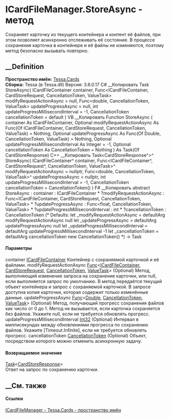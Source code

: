 # ICardFileManager.StoreAsync - метод
Сохраняет карточку из текущего контейнера и контент её файлов, при этом
позволяет асинхронно отслеживать её состояние. В процессе сохранения карточка
в контейнере и её файлы не изменяются, поэтому метод безопасно вызывать
повторно.
## __Definition
 **Пространство имён:** [Tessa.Cards](N_Tessa_Cards.htm)  
 **Сборка:** Tessa (в Tessa.dll) Версия: 3.6.0.17
C# __Копировать
     Task<CardStoreResponse> StoreAsync(
    	ICardFileContainer container,
    	Func<ICardFileContainer, CardStoreRequest, CancellationToken, ValueTask> modifyRequestActionAsync = null,
    	Func<double, CancellationToken, ValueTask> updateProgressAsync = null,
    	int updateProgressMillisecondInterval = -1,
    	CancellationToken cancellationToken = default
    )
VB __Копировать
     Function StoreAsync ( 
    	container As ICardFileContainer,
    	Optional modifyRequestActionAsync As Func(Of ICardFileContainer, CardStoreRequest, CancellationToken, ValueTask) = Nothing,
    	Optional updateProgressAsync As Func(Of Double, CancellationToken, ValueTask) = Nothing,
    	Optional updateProgressMillisecondInterval As Integer = -1,
    	Optional cancellationToken As CancellationToken = Nothing
    ) As Task(Of CardStoreResponse)
C++ __Копировать
    Task<CardStoreResponse^>^ StoreAsync(
    	ICardFileContainer^ container, 
    	Func<ICardFileContainer^, CardStoreRequest^, CancellationToken, ValueTask>^ modifyRequestActionAsync = nullptr, 
    	Func<double, CancellationToken, ValueTask>^ updateProgressAsync = nullptr, 
    	int updateProgressMillisecondInterval = -1, 
    	CancellationToken cancellationToken = CancellationToken()
    )
F# __Копировать
     abstract StoreAsync : 
            container : ICardFileContainer * 
            ?modifyRequestActionAsync : Func<ICardFileContainer, CardStoreRequest, CancellationToken, ValueTask> * 
            ?updateProgressAsync : Func<float, CancellationToken, ValueTask> * 
            ?updateProgressMillisecondInterval : int * 
            ?cancellationToken : CancellationToken 
    (* Defaults:
            let _modifyRequestActionAsync = defaultArg modifyRequestActionAsync null
            let _updateProgressAsync = defaultArg updateProgressAsync null
            let _updateProgressMillisecondInterval = defaultArg updateProgressMillisecondInterval -1
            let _cancellationToken = defaultArg cancellationToken new CancellationToken()
    *)
    -> Task<CardStoreResponse> 
#### Параметры
container [ICardFileContainer](T_Tessa_Cards_ICardFileContainer.htm)
    Контейнер с сохраняемой карточкой и её файлами.
modifyRequestActionAsync
[Func](https://learn.microsoft.com/dotnet/api/system.func-4)<[ICardFileContainer](T_Tessa_Cards_ICardFileContainer.htm),
[CardStoreRequest](T_Tessa_Cards_CardStoreRequest.htm),
[CancellationToken](https://learn.microsoft.com/dotnet/api/system.threading.cancellationtoken),
[ValueTask](https://learn.microsoft.com/dotnet/api/system.threading.tasks.valuetask)>
(Optional)
     Метод, выполняющий изменение запроса на сохранение карточки, или null, если выполняется запрос по умолчанию. В метод передаётся текущий объект контейнера и запрос с сохраняемой карточкой. В запросе доступна копия карточки, которая содержит только изменённые данные. 
updateProgressAsync
[Func](https://learn.microsoft.com/dotnet/api/system.func-3)<[Double](https://learn.microsoft.com/dotnet/api/system.double),
[CancellationToken](https://learn.microsoft.com/dotnet/api/system.threading.cancellationtoken),
[ValueTask](https://learn.microsoft.com/dotnet/api/system.threading.tasks.valuetask)>
(Optional)
     Метод, получающий прогресс сохранения файлов как число от 0 до 1. Метод не вызывается, если карточка сохраняется без файлов. Укажите null, если не требуется обновлять прогресс. 
updateProgressMillisecondInterval
[Int32](https://learn.microsoft.com/dotnet/api/system.int32) (Optional)
     Интервал в миллисекундах между обновлениями прогресса по сохранению файлов. Укажите [Timeout.Infinite], если не требуется обновлять прогресс. 
cancellationToken
[CancellationToken](https://learn.microsoft.com/dotnet/api/system.threading.cancellationtoken)
(Optional)
    Объект, посредством которого можно отменить асинхронную задачу.
#### Возвращаемое значение
[Task](https://learn.microsoft.com/dotnet/api/system.threading.tasks.task-1)<[CardStoreResponse](T_Tessa_Cards_CardStoreResponse.htm)>  
Ответ на запрос по сохранению карточки.
##  __См. также
#### Ссылки
[ICardFileManager - ](T_Tessa_Cards_ICardFileManager.htm)
[Tessa.Cards - пространство имён](N_Tessa_Cards.htm)
